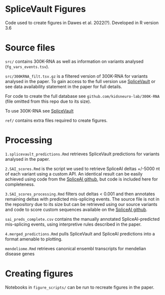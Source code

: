 # SpliceVault Figures  

Code used to create figures in Dawes et al. 2022(?). Developed in R version 3.6

# Source files  

`src/` contains 300K-RNA as well as information on variants analysed (`fg_vars_events.tsv`).  
  
`src/300KRNA_filt.tsv.gz` is a filtered version of 300K-RNA for variants analysed in the paper. To gain access to the full version use [SpliceVault](https://kidsneuro.shinyapps.io/splicevault/) or see data availability statement in the paper for full details.
  
For code to create the full database see `github.com/kidsneuro-lab/300K-RNA` (file omitted from this repo due to its size).  
  
To use 300K-RNA see [SpliceVault](https://kidsneuro.shinyapps.io/splicevault/)  

`ref/` contains extra files required to create figures. 

# Processing
`1.splicevault_predictions.Rmd` retrieves SpliceVault predictions for variants analysed in the paper.

`2.SAI_scores.Rmd` is the script we used to retrieve SpliceAI deltas +/-5000 nt of each variant using a custom API. An identical result can be easily achieved using code from the [SpliceAI github](https://github.com/Illumina/SpliceAI), but code is included here for completeness.

`3.SAI_scores_processing.Rmd` filters out deltas < 0.001 and then annotates remaining deltas with predicted mis-splicing events. The source file is not in the repository due to its size but can be retrieved using our source variants and code to score custom sequences available on the [SpliceAI github](https://github.com/Illumina/SpliceAI).
  
`sai_preds_complete.csv` contains the manually annotated SpliceAI-predicted mis-splicing events, using interpretive rules described in the paper.  

`4.merged_predictions.Rmd` pulls SpliceVault and SpliceAI predictions into a format amenable to plotting.

`mendeliome.Rmd` retrieves canonical ensembl transcripts for mendelian disease genes

# Creating figures

Notebooks in `figure_scripts/` can be run to recreate figures in the paper.

